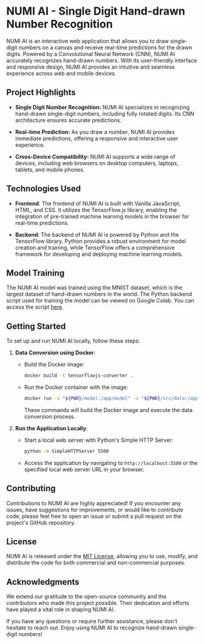 # NUMI AI - Single Digit Hand-drawn Number Recognition

NUMI AI is an interactive web application that allows you to draw single-digit numbers on a canvas and receive real-time predictions for the drawn digits. Powered by a Convolutional Neural Network (CNN), NUMI AI accurately recognizes hand-drawn numbers. With its user-friendly interface and responsive design, NUMI AI provides an intuitive and seamless experience across web and mobile devices.

## Project Highlights

- **Single Digit Number Recognition:** NUMI AI specializes in recognizing hand-drawn single-digit numbers, including fully rotated digits. Its CNN architecture ensures accurate predictions.

- **Real-time Prediction:** As you draw a number, NUMI AI provides immediate predictions, offering a responsive and interactive user experience.

- **Cross-Device Compatibility:** NUMI AI supports a wide range of devices, including web browsers on desktop computers, laptops, tablets, and mobile phones.

## Technologies Used

- **Frontend**: The frontend of NUMI AI is built with Vanilla JavaScript, HTML, and CSS. It utilizes the TensorFlow.js library, enabling the integration of pre-trained machine learning models in the browser for real-time predictions.

- **Backend**: The backend of NUMI AI is powered by Python and the TensorFlow library. Python provides a robust environment for model creation and training, while TensorFlow offers a comprehensive framework for developing and deploying machine learning models.

## Model Training

The NUMI AI model was trained using the MNIST dataset, which is the largest dataset of hand-drawn numbers in the world. The Python backend script used for training the model can be viewed on Google Colab. You can access the script [here](https://colab.research.google.com/drive/1VbnsdVftu8n-4u-nGLdSLMFeJHlT9LPr?usp=sharing).

## Getting Started

To set up and run NUMI AI locally, follow these steps:

1. **Data Conversion using Docker**:

   - Build the Docker image:
     ```bash
     docker build -t tensorflowjs-converter .
     ```
   - Run the Docker container with the image:
     ```bash
     docker run -v "${PWD}/model:/app/model" -v "${PWD}/src/data:/app/src/data" tensorflowjs-converter
     ```
     These commands will build the Docker image and execute the data conversion process.

2. **Run the Application Locally**:
   - Start a local web server with Python's Simple HTTP Server:
     ```bash
     python -m SimpleHTTPServer 5500
     ```
   - Access the application by navigating to `http://localhost:5500` or the specified local web server URL in your browser.

## Contributing

Contributions to NUMI AI are highly appreciated! If you encounter any issues, have suggestions for improvements, or would like to contribute code, please feel free to open an issue or submit a pull request on the project's GitHub repository.

## License

NUMI AI is released under the [MIT License](https://opensource.org/licenses/MIT), allowing you to use, modify, and distribute the code for both commercial and non-commercial purposes.

## Acknowledgments

We extend our gratitude to the open-source community and the contributors who made this project possible. Their dedication and efforts have played a vital role in shaping NUMI AI.

If you have any questions or require further assistance, please don't hesitate to reach out. Enjoy using NUMI AI to recognize hand-drawn single-digit numbers!

